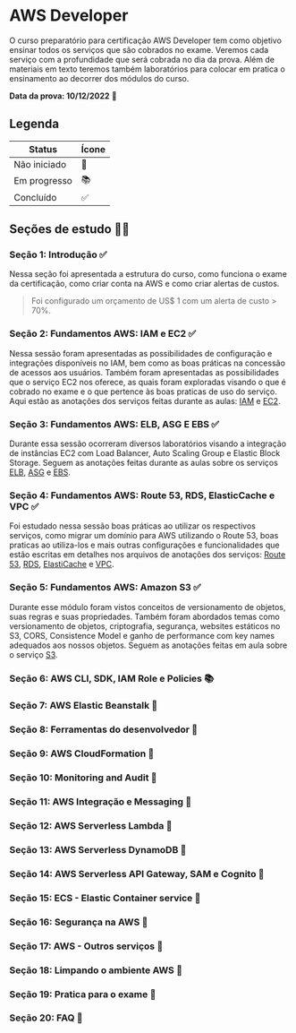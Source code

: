 # AWS Developer

O curso preparatório para certificação AWS Developer tem como objetivo ensinar todos os serviços que são cobrados no exame. Veremos cada serviço com a profundidade que será cobrada no dia da prova. Além de materiais em texto teremos também laboratórios para colocar em pratica o ensinamento ao decorrer dos módulos do curso.

**Data da prova: 10/12/2022** 📝

## Legenda

| Status       | Ícone |
| ------------ | ----- |
| Não iniciado | 📌    |
| Em progresso | 📚    |
| Concluído    | ✅    |

## Seções de estudo ✍🏼

### Seção 1: Introdução ✅

Nessa seção foi apresentada a estrutura do curso, como funciona o exame da certificação, como criar conta na AWS e como criar alertas de custos.

> Foi configurado um orçamento de US$ 1 com um alerta de custo > 70%.

### Seção 2: Fundamentos AWS: IAM e EC2 ✅

Nessa sessão foram apresentadas as possibilidades de configuração e integrações disponíveis no IAM, bem como as boas práticas na concessão de acessos aos usuários. Também foram apresentadas as possibilidades que o serviço EC2 nos oferece, as quais foram exploradas visando o que é cobrado no exame e o que pertence às boas praticas de uso do serviço.
Aqui estão as anotações dos serviços feitas durante as aulas: [IAM](./notes/IAM.md) e [EC2](./notes/EC2.md).

### Seção 3: Fundamentos AWS: ELB, ASG E EBS ✅

Durante essa sessão ocorreram diversos laboratórios visando a integração de instâncias EC2 com Load Balancer, Auto Scaling Group e Elastic Block Storage.
Seguem as anotações feitas durante as aulas sobre os serviços
[ELB](./notes/EC2.md), [ASG](./notes/EC2.md) e [EBS](./notes/EC2.md).

### Seção 4: Fundamentos AWS: Route 53, RDS, ElasticCache e VPC ✅

Foi estudado nessa sessão boas práticas ao utilizar os respectivos serviços, como migrar um domínio para AWS utilizando o Route 53, boas praticas ao utiliza-los e mais outras configurações e funcionalidades que estão escritas em detalhes nos arquivos de anotações dos serviços: [Route 53](./notes/Route%2053.md), [RDS](./notes//RDS.md), [ElastiCache](./notes/ElastiCache.md) e [VPC](./notes/VPC.md).

### Seção 5: Fundamentos AWS: Amazon S3 ✅

Durante esse módulo foram vistos conceitos de versionamento de objetos, suas regras e suas propriedades. Também foram abordados temas como versionamento de objetos, criptografia, segurança, websites estáticos no S3, CORS, Consistence Model e ganho de performance com key names adequados aos nossos objetos. Seguem as anotações feitas em aula sobre o serviço [S3](./notes/S3.md).

### Seção 6: AWS CLI, SDK, IAM Role e Policies 📚

### Seção 7: AWS Elastic Beanstalk 📌

### Seção 8: Ferramentas do desenvolvedor 📌

### Seção 9: AWS CloudFormation 📌

### Seção 10: Monitoring and Audit 📌

### Seção 11: AWS Integração e Messaging 📌

### Seção 12: AWS Serverless Lambda 📌

### Seção 13: AWS Serverless DynamoDB 📌

### Seção 14: AWS Serverless API Gateway, SAM e Cognito 📌

### Seção 15: ECS - Elastic Container service 📌

### Seção 16: Segurança na AWS 📌

### Seção 17: AWS - Outros serviços 📌

### Seção 18: Limpando o ambiente AWS 📌

### Seção 19: Pratica para o exame 📌

### Seção 20: FAQ 📌
